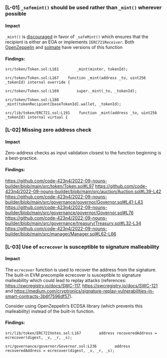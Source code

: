 ### [L-01] ```_safemint()``` should be used rather than ```_mint()``` wherever possible


#### Impact
```_mint()``` is [discouraged](https://github.com/OpenZeppelin/openzeppelin-contracts/blob/d4d8d2ed9798cc3383912a23b5e8d5cb602f7d4b/contracts/token/ERC721/ERC721.sol#L271) in favor of ```_safeMint()``` which ensures that the recipient is either an EOA or implements ```IERC721Receiver```. Both [OpenZeppelin](https://github.com/OpenZeppelin/openzeppelin-contracts/blob/d4d8d2ed9798cc3383912a23b5e8d5cb602f7d4b/contracts/token/ERC721/ERC721.sol#L238-L250) and [solmate](https://github.com/transmissions11/solmate/blob/4eaf6b68202e36f67cab379768ac6be304c8ebde/src/tokens/ERC721.sol#L180) have versions of this function


#### Findings:
```
src/token/Token.sol:L161        _mint(minter, tokenId);

src/token/Token.sol:L167    function _mint(address _to, uint256 _tokenId) internal override {

src/token/Token.sol:L169        super._mint(_to, _tokenId);

src/token/Token.sol:L188            _mint(tokenRecipient[baseTokenId].wallet, _tokenId);

src/lib/token/ERC721.sol:L191    function _mint(address _to, uint256 _tokenId) internal virtual {

```

### [L-02] Missing zero address check


#### Impact
Zero-address checks as input validation closest to the function beginning is a best-practice.


#### Findings:
https://github.com/code-423n4/2022-09-nouns-builder/blob/main/src/token/Token.sol#L97
https://github.com/code-423n4/2022-09-nouns-builder/blob/main/src/auction/Auction.sol#L39-L42
https://github.com/code-423n4/2022-09-nouns-builder/blob/main/src/governance/governor/Governor.sol#L41-L43
https://github.com/code-423n4/2022-09-nouns-builder/blob/main/src/governance/governor/Governor.sol#L76
https://github.com/code-423n4/2022-09-nouns-builder/blob/main/src/governance/treasury/Treasury.sol#L32-L34
https://github.com/code-423n4/2022-09-nouns-builder/blob/main/src/manager/Manager.sol#L62-L66

### [L-03] Use of ```ecrecover``` is susceptible to signature malleability


#### Impact
The ```ecrecover``` function is used to recover the address from the signature. The built-in EVM precompile ecrecover is susceptible to signature malleability which could lead to replay attacks (references: https://swcregistry.io/docs/SWC-117, https://swcregistry.io/docs/SWC-121 and https://medium.com/cryptronics/signature-replay-vulnerabilities-in-smart-contracts-3b6f7596df57).

Consider using OpenZeppelin’s ECDSA library (which prevents this malleability) instead of the built-in function.


#### Findings:
```
src/lib/token/ERC721Votes.sol:L167        address recoveredAddress = ecrecover(digest, _v, _r, _s);

src/governance/governor/Governor.sol:L236        address recoveredAddress = ecrecover(digest, _v, _r, _s);

```
